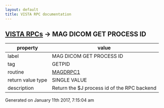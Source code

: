 ```yaml
---
layout: default
title: VISTA RPC documentation
---
```




## [VISTA RPCs](TableOfContent.md) &#8594; MAG DICOM GET PROCESS ID 

 property | value 
--- | --- 
 label | MAG DICOM GET PROCESS ID
 tag | GETPID
 routine | [MAGDRPC1](http://code.osehra.org/dox/Routine_MAGDRPC1_source.html)
 return value type | SINGLE VALUE
 description | Return the $J process id of the RPC backend




 Generated on January 11th 2017, 7:15:04 am